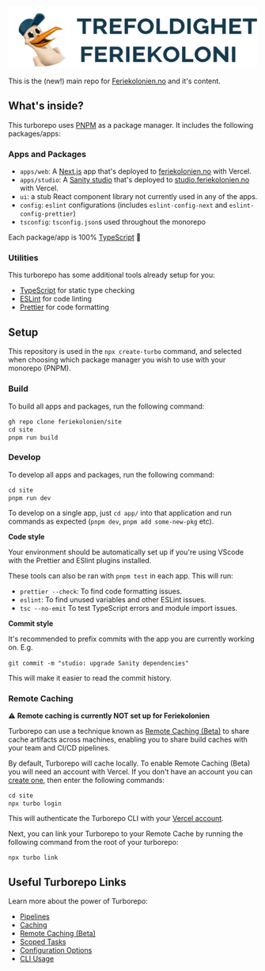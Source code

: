 ![Playstation Plus logo](/apps/web/public/logo.png)

This is the (new!) main repo for [Feriekolonien.no](https://feriekolonien.no)
and it's content.

## What's inside?

This turborepo uses [PNPM](https://pnpm.io/installation) as a package manager. It includes the following packages/apps:

### Apps and Packages

-   `apps/web`: A [Next.js](https://nextjs.org) app that's deployed to [feriekolonien.no](https://feriekolonien.no) with Vercel.
-   `apps/studio`: A [Sanity studio](https://sanity.io) that's deployed to [studio.feriekolonien.no](https://studio.feriekolonien.no) with Vercel.
-   `ui`: a stub React component library not currently used in any of the apps.
-   `config`: `eslint` configurations (includes `eslint-config-next` and `eslint-config-prettier`)
-   `tsconfig`: `tsconfig.json`s used throughout the monorepo

Each package/app is 100% [TypeScript](https://www.typescriptlang.org/) 🔐

### Utilities

This turborepo has some additional tools already setup for you:

-   [TypeScript](https://www.typescriptlang.org/) for static type checking
-   [ESLint](https://eslint.org/) for code linting
-   [Prettier](https://prettier.io) for code formatting

## Setup

This repository is used in the `npx create-turbo` command, and selected when choosing which package manager you wish to use with your monorepo (PNPM).

### Build

To build all apps and packages, run the following command:

```
gh repo clone feriekolonien/site
cd site
pnpm run build
```

### Develop

To develop all apps and packages, run the following command:

```
cd site
pnpm run dev
```

To develop on a single app, just `cd app/` into that application and run
commands as expected (`pnpm dev`, `pnpm add some-new-pkg` etc).

**Code style**

Your environment should be automatically set up if you're using VScode with the
Prettier and ESlint plugins installed.

These tools can also be ran with `pnpm test` in each app. This will run:

-   `prettier --check`: To find code formatting issues.
-   `eslint`: To find unused variables and other ESLint issues.
-   `tsc --no-emit` To test TypeScript errors and module import issues.

**Commit style**

It's recommended to prefix commits with the app you are currently working on.
E.g.

`git commit -m "studio: upgrade Sanity dependencies"`

This will make it easier to read the commit history.

### Remote Caching

⚠️ **Remote caching is currently NOT set up for Feriekolonien**

Turborepo can use a technique known as [Remote Caching (Beta)](https://turborepo.org/docs/features/remote-caching) to share cache artifacts across machines, enabling you to share build caches with your team and CI/CD pipelines.

By default, Turborepo will cache locally. To enable Remote Caching (Beta) you will need an account with Vercel. If you don't have an account you can [create one](https://vercel.com/signup), then enter the following commands:

```
cd site
npx turbo login
```

This will authenticate the Turborepo CLI with your [Vercel account](https://vercel.com/docs/concepts/personal-accounts/overview).

Next, you can link your Turborepo to your Remote Cache by running the following command from the root of your turborepo:

```
npx turbo link
```

## Useful Turborepo Links

Learn more about the power of Turborepo:

-   [Pipelines](https://turborepo.org/docs/features/pipelines)
-   [Caching](https://turborepo.org/docs/features/caching)
-   [Remote Caching (Beta)](https://turborepo.org/docs/features/remote-caching)
-   [Scoped Tasks](https://turborepo.org/docs/features/scopes)
-   [Configuration Options](https://turborepo.org/docs/reference/configuration)
-   [CLI Usage](https://turborepo.org/docs/reference/command-line-reference)
